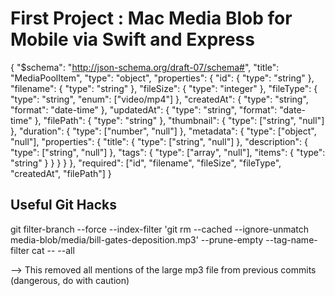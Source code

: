 # First Project : Mac Media Blob for Mobile via Swift and Express

{
  "$schema": "http://json-schema.org/draft-07/schema#",
  "title": "MediaPoolItem",
  "type": "object",
  "properties": {
    "id": { "type": "string" },
    "filename": { "type": "string" },
    "fileSize": { "type": "integer" },
    "fileType": { "type": "string", "enum": ["video/mp4"] },
    "createdAt": { "type": "string", "format": "date-time" },
    "updatedAt": { "type": "string", "format": "date-time" },
    "filePath": { "type": "string" },
    "thumbnail": { "type": ["string", "null"] },
    "duration": { "type": ["number", "null"] },
    "metadata": {
      "type": ["object", "null"],
      "properties": {
        "title": { "type": ["string", "null"] },
        "description": { "type": ["string", "null"] },
        "tags": { "type": ["array", "null"], "items": { "type": "string" } }
      }
    }
  },
  "required": ["id", "filename", "fileSize", "fileType", "createdAt", "filePath"]
}


## Useful Git Hacks
git filter-branch --force --index-filter 'git rm --cached --ignore-unmatch media-blob/media/bill-gates-deposition.mp3' --prune-empty --tag-name-filter cat -- --all

--> This removed all mentions of the large mp3 file from previous commits (dangerous, do with caution)